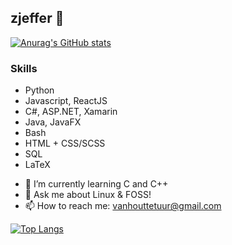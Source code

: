 ## zjeffer 👋

[![Anurag's GitHub stats](https://github-readme-stats.vercel.app/api?username=zjeffer&count_private=true&show_icons=true&theme=nord)](https://github.com/anuraghazra/github-readme-stats)

### Skills

* Python
* Javascript, ReactJS
* C#, ASP.NET, Xamarin
* Java, JavaFX
* Bash
* HTML + CSS/SCSS
* SQL
* LaTeX


- 🌱 I’m currently learning C and C++
- 💬 Ask me about Linux & FOSS!
- 📫 How to reach me: vanhouttetuur@gmail.com

[![Top Langs](https://github-readme-stats.vercel.app/api/top-langs/?username=zjeffer&layout=compact&theme=nord&langs_count=8&hide=html,tex)](https://github.com/anuraghazra/github-readme-stats)
